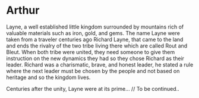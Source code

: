 # Arthur

Layne, a well established little kingdom surrounded by mountains rich of valuable materials such as iron, gold, and gems. The name Layne were taken from a traveler centuries ago Richard Layne, that came to the land and ends the rivalry of the two tribe living there which are called Rout and Bleut. When both tribe were united, they need someone to give them instruction on the new dynamics they had so they chose Richard as their leader. Richard was a charismatic, brave, and honest leader, he stated a rule where the next leader must be chosen by the people and not based on heritage and so the kingdom lives.

Centuries after the unity, Layne were at its prime... // To be continued..
